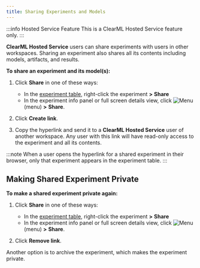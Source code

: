 ```yaml
---
title: Sharing Experiments and Models
---
```


:::info Hosted Service Feature
This is a ClearML Hosted Service feature only.
:::

**ClearML Hosted Service** users can share experiments with users in other workspaces. Sharing an experiment also shares 
all its contents including models, artifacts, and results.

**To share an experiment and its model(s):**

1. Click **Share** in one of these ways:

    * In the [experiment table](webapp_exp_table.md), right-click the experiment **>** **Share**
    * In the experiment info panel or full screen details view, click <img src="/docs/latest/icons/ico-bars-menu.svg" alt="Menu" className="icon size-md space-sm" /> 
      (menu) **>** **Share**. 
   
1. Click **Create link**.

1. Copy the hyperlink and send it to a **ClearML Hosted Service** user of another workspace. Any user with this link will have 
read-only access to the experiment and all its contents.

:::note
When a user opens the hyperlink for a shared experiment in their browser, only that experiment appears in the experiment table. 
:::

## Making Shared Experiment Private

**To make a shared experiment private again:**

1. Click **Share** in one of these ways:

    * In the [experiment table](webapp_exp_table.md), right-click the experiment **>** **Share**
    * In the experiment info panel or full screen details view, click <img src="/docs/latest/icons/ico-bars-menu.svg" alt="Menu" className="icon size-md space-sm" /> 
      (menu) **>** **Share**. 
   
1. Click **Remove link**.

Another option is to archive the experiment, which makes the experiment private. 